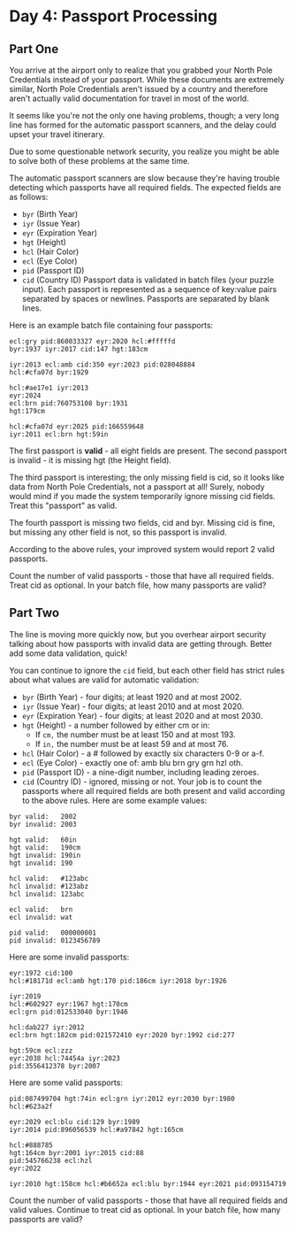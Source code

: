 # Day 4: Passport Processing
## Part One
You arrive at the airport only to realize that you grabbed your North Pole Credentials instead of your 
passport. While these documents are extremely similar, North Pole Credentials aren't issued by a country 
and therefore aren't actually valid documentation for travel in most of the world.

It seems like you're not the only one having problems, though; a very long line has formed for the 
automatic passport scanners, and the delay could upset your travel itinerary.

Due to some questionable network security, you realize you might be able to solve both of these problems 
at the same time.

The automatic passport scanners are slow because they're having trouble detecting which passports have 
all required fields. The expected fields are as follows:
- ```byr``` (Birth Year)
- ```iyr``` (Issue Year)
- ```eyr``` (Expiration Year)
- ```hgt``` (Height)
- ```hcl``` (Hair Color)
- ```ecl``` (Eye Color)
- ```pid``` (Passport ID)
- ```cid``` (Country ID)
Passport data is validated in batch files (your puzzle input). Each passport is represented as a sequence 
of key:value pairs separated by spaces or newlines. Passports are separated by blank lines.

Here is an example batch file containing four passports:
```
ecl:gry pid:860033327 eyr:2020 hcl:#fffffd
byr:1937 iyr:2017 cid:147 hgt:183cm

iyr:2013 ecl:amb cid:350 eyr:2023 pid:028048884
hcl:#cfa07d byr:1929

hcl:#ae17e1 iyr:2013
eyr:2024
ecl:brn pid:760753108 byr:1931
hgt:179cm

hcl:#cfa07d eyr:2025 pid:166559648
iyr:2011 ecl:brn hgt:59in
```
The first passport is **valid** - all eight fields are present. The second passport is invalid - it is 
missing hgt (the Height field).

The third passport is interesting; the only missing field is cid, so it looks like data from North Pole 
Credentials, not a passport at all! Surely, nobody would mind if you made the system temporarily ignore 
missing cid fields. Treat this "passport" as valid.

The fourth passport is missing two fields, cid and byr. Missing cid is fine, but missing any other field 
is not, so this passport is invalid.

According to the above rules, your improved system would report 2 valid passports.

Count the number of valid passports - those that have all required fields. Treat cid as optional. In your 
batch file, how many passports are valid?


## Part Two 
The line is moving more quickly now, but you overhear airport security talking about how passports with invalid data are getting through. Better add some data validation, quick!

You can continue to ignore the ```cid``` field, but each other field has strict rules about what values are valid for automatic validation:

- ```byr``` (Birth Year) - four digits; at least 1920 and at most 2002.
- ```iyr``` (Issue Year) - four digits; at least 2010 and at most 2020.
- ```eyr``` (Expiration Year) - four digits; at least 2020 and at most 2030.
- ```hgt``` (Height) - a number followed by either cm or in:
    - If ```cm,``` the number must be at least 150 and at most 193.
    - If ```in,``` the number must be at least 59 and at most 76.
- ```hcl``` (Hair Color) - a # followed by exactly six characters 0-9 or a-f.
- ```ecl``` (Eye Color) - exactly one of: amb blu brn gry grn hzl oth.
- ```pid``` (Passport ID) - a nine-digit number, including leading zeroes.
- ```cid``` (Country ID) - ignored, missing or not.
Your job is to count the passports where all required fields are both present and valid according to the above rules. Here are some example values:
```
byr valid:   2002
byr invalid: 2003

hgt valid:   60in
hgt valid:   190cm
hgt invalid: 190in
hgt invalid: 190

hcl valid:   #123abc
hcl invalid: #123abz
hcl invalid: 123abc

ecl valid:   brn
ecl invalid: wat

pid valid:   000000001
pid invalid: 0123456789
```
Here are some invalid passports:
```
eyr:1972 cid:100
hcl:#18171d ecl:amb hgt:170 pid:186cm iyr:2018 byr:1926

iyr:2019
hcl:#602927 eyr:1967 hgt:170cm
ecl:grn pid:012533040 byr:1946

hcl:dab227 iyr:2012
ecl:brn hgt:182cm pid:021572410 eyr:2020 byr:1992 cid:277

hgt:59cm ecl:zzz
eyr:2038 hcl:74454a iyr:2023
pid:3556412378 byr:2007
```
Here are some valid passports:

```
pid:087499704 hgt:74in ecl:grn iyr:2012 eyr:2030 byr:1980
hcl:#623a2f

eyr:2029 ecl:blu cid:129 byr:1989
iyr:2014 pid:896056539 hcl:#a97842 hgt:165cm

hcl:#888785
hgt:164cm byr:2001 iyr:2015 cid:88
pid:545766238 ecl:hzl
eyr:2022

iyr:2010 hgt:158cm hcl:#b6652a ecl:blu byr:1944 eyr:2021 pid:093154719
```
Count the number of valid passports - those that have all required fields and valid values. Continue to treat cid as optional. In your batch file, how many passports are valid?

